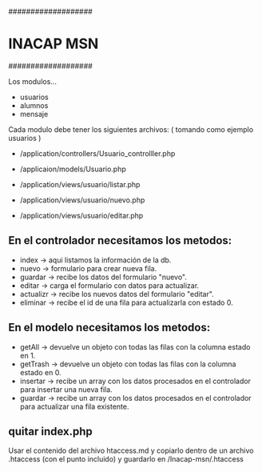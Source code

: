 ###################
# INACAP MSN
###################

Los modulos...
* usuarios
* alumnos
* mensaje

Cada modulo debe tener los siguientes archivos:
( tomando como ejemplo usuarios )

* /application/controllers/Usuario_controlller.php
* /applicaion/models/Usuario.php

* /application/views/usuario/listar.php
* /application/views/usuario/nuevo.php
* /application/views/usuario/editar.php

## En el controlador necesitamos los metodos:

* index -> aqui listamos la información de la db.
* nuevo -> formulario para crear nueva fila.
* guardar -> recibe los datos del formulario "nuevo".
* editar -> carga el formulario con datos para actualizar.
* actualizr -> recibe los nuevos datos del formulario "editar".
* eliminar -> recibe el id de una fila para actualizarla con estado 0.

## En el modelo necesitamos los metodos:

* getAll -> devuelve un objeto con todas las filas con la columna estado en 1.
* getTrash -> devuelve un objeto con todas las filas con la columna estado en 0.
* insertar -> recibe un array con los datos procesados en el controlador para insertar una nueva fila.
* guardar -> recibe un array con los datos procesados en el controlador para actualizar una fila existente.

## quitar index.php
Usar el contenido del archivo htaccess.md y copiarlo dentro de un archivo .htaccess (con el punto incluido)
y guardarlo en /Inacap-msn/.htaccess
